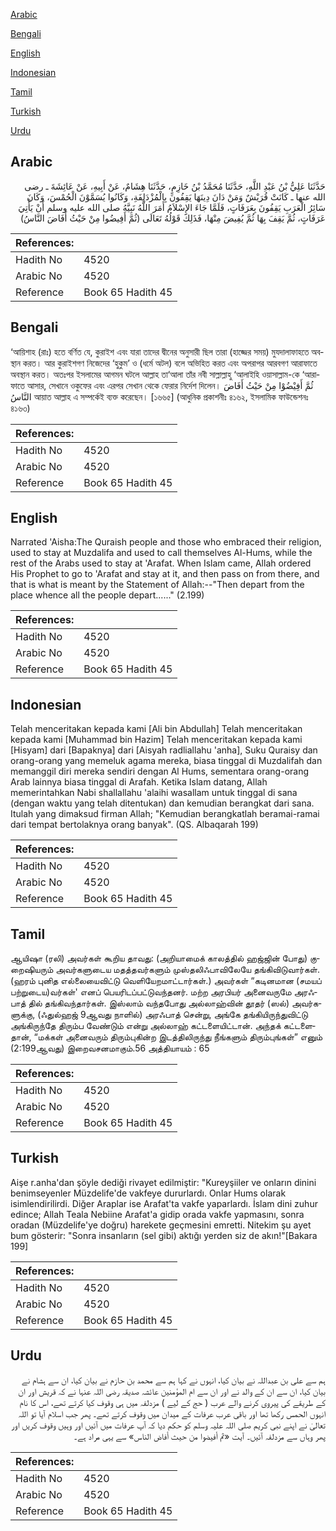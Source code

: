 [Arabic](#arabic)

[Bengali](#bengali)

[English](#english)

[Indonesian](#indonesian)

[Tamil](#tamil)

[Turkish](#turkish)

[Urdu](#urdu)

## Arabic


<div dir="rtl" lang="ar" style={{fontSize:'larger',backgroundColor:'#f8f9fa',padding:20}}>
حَدَّثَنَا عَلِيُّ بْنُ عَبْدِ اللَّهِ، حَدَّثَنَا مُحَمَّدُ بْنُ خَازِمٍ، حَدَّثَنَا هِشَامٌ، عَنْ أَبِيهِ، عَنْ عَائِشَةَ ـ رضى الله عنها ـ كَانَتْ قُرَيْشٌ وَمَنْ دَانَ دِينَهَا يَقِفُونَ بِالْمُزْدَلِفَةِ، وَكَانُوا يُسَمَّوْنَ الْحُمْسَ، وَكَانَ سَائِرُ الْعَرَبِ يَقِفُونَ بِعَرَفَاتٍ، فَلَمَّا جَاءَ الإِسْلاَمُ أَمَرَ اللَّهُ نَبِيَّهُ صلى الله عليه وسلم أَنْ يَأْتِيَ عَرَفَاتٍ، ثُمَّ يَقِفَ بِهَا ثُمَّ يُفِيضَ مِنْهَا، فَذَلِكَ قَوْلُهُ تَعَالَى ‏(‏ثُمَّ أَفِيضُوا مِنْ حَيْثُ أَفَاضَ النَّاسُ‏)‏
</div>
<div style={{backgroundColor:'#f8f9fa',padding:20, marginBottom: 10}}><table> <thead> <tr> <th>References:</th> <th></th> </tr> </thead> <tbody><tr><td>Hadith No</td><td>4520</td></tr><tr><td>Arabic No</td><td>4520</td></tr><tr><td>Reference</td><td>Book 65 Hadith 45</td></tr></tbody></table></div>

## Bengali


<div dir="ltr" lang="bn" style={{fontSize:'larger',backgroundColor:'#f8f9fa',padding:20}}>
‘আয়িশাহ (রাঃ) হতে বর্ণিত যে, কুরাইশ এবং যারা তাদের দ্বীনের অনুসারী ছিল তারা (হাজ্জের সময়) মুযদালাফাহতে অবস্থান করত। আর কুরাইশগণ নিজেদের ‘হুকুম’ ও (ধর্মে অটল) বলে অভিহিত করত এবং অপরাপর আরবগণ আরাফাতে অবস্থান করত। অতঃপর ইসলামের আগমন ঘটলে আল্লাহ তা‘আলা তাঁর নবী সাল্লাল্লাহু ‘আলাইহি ওয়াসাল্লাম-কে ‘আরাফাতে আসার, সেখানে ওকুফের এবং এরপর সেখান থেকে ফেরার নির্দেশ দিলেন। ثُمَّ أَفِيْضُوْا مِنْ حَيْثُ أَفَاضَ النَّاسُ আয়াত আল্লাহ এ সম্পর্কেই ব্যক্ত করেছেন। [১৬৬৫] (আধুনিক প্রকাশনীঃ ৪১৬২, ইসলামিক ফাউন্ডেশনঃ ৪১৬৩)
</div>
<div style={{backgroundColor:'#f8f9fa',padding:20, marginBottom: 10}}><table> <thead> <tr> <th>References:</th> <th></th> </tr> </thead> <tbody><tr><td>Hadith No</td><td>4520</td></tr><tr><td>Arabic No</td><td>4520</td></tr><tr><td>Reference</td><td>Book 65 Hadith 45</td></tr></tbody></table></div>

## English


<div dir="ltr" lang="en" style={{fontSize:'larger',backgroundColor:'#f8f9fa',padding:20}}>
Narrated 'Aisha:The Quraish people and those who embraced their religion, used to stay at Muzdalifa and used to call themselves Al-Hums, while the rest of the Arabs used to stay at 'Arafat. When Islam came, Allah ordered His Prophet to go to 'Arafat and stay at it, and then pass on from there, and that is what is meant by the Statement of Allah:--"Then depart from the place whence all the people depart......" (2.199)
</div>
<div style={{backgroundColor:'#f8f9fa',padding:20, marginBottom: 10}}><table> <thead> <tr> <th>References:</th> <th></th> </tr> </thead> <tbody><tr><td>Hadith No</td><td>4520</td></tr><tr><td>Arabic No</td><td>4520</td></tr><tr><td>Reference</td><td>Book 65 Hadith 45</td></tr></tbody></table></div>

## Indonesian


<div dir="ltr" lang="id" style={{fontSize:'larger',backgroundColor:'#f8f9fa',padding:20}}>
Telah menceritakan kepada kami [Ali bin Abdullah] Telah menceritakan kepada kami [Muhammad bin Hazim] Telah menceritakan kepada kami [Hisyam] dari [Bapaknya] dari [Aisyah radliallahu 'anha], Suku Quraisy dan orang-orang yang memeluk agama mereka, biasa tinggal di Muzdalifah dan memanggil diri mereka sendiri dengan Al Hums, sementara orang-orang Arab lainnya biasa tinggal di Arafah. Ketika Islam datang, Allah memerintahkan Nabi shallallahu 'alaihi wasallam untuk tinggal di sana (dengan waktu yang telah ditentukan) dan kemudian berangkat dari sana. Itulah yang dimaksud firman Allah; "Kemudian berangkatlah beramai-ramai dari tempat bertolaknya orang banyak". (QS. Albaqarah 199)
</div>
<div style={{backgroundColor:'#f8f9fa',padding:20, marginBottom: 10}}><table> <thead> <tr> <th>References:</th> <th></th> </tr> </thead> <tbody><tr><td>Hadith No</td><td>4520</td></tr><tr><td>Arabic No</td><td>4520</td></tr><tr><td>Reference</td><td>Book 65 Hadith 45</td></tr></tbody></table></div>

## Tamil


<div dir="ltr" lang="ta" style={{fontSize:'larger',backgroundColor:'#f8f9fa',padding:20}}>
ஆயிஷா (ரலி) அவர்கள் கூறிய தாவது: (அறியாமைக் காலத்தில் ஹஜ்ஜின் போது) குறைஷியரும் அவர்களுடைய மதத்தவர்களும் முஸ்தலிஃபாவிலேயே தங்கிவிடுவார்கள். (ஹரம் புனித எல்லையைவிட்டு வெளியேறமாட்டார்கள்.) அவர்கள் “கடினமான (சமயப் பற்றுடைய)வர்கள்' எனப் பெயரிடப்பட்டுவந்தனர். மற்ற அரபியர் அனைவருமே அரஃபாத் தில் தங்கிவந்தார்கள். இஸ்லாம் வந்தபோது அல்லாஹ்வின் தூதர் (ஸல்) அவர்களுக்கு, (ஃதுல்ஹஜ் 9ஆவது நாளில்) அரஃபாத் சென்று, அங்கே தங்கியிருந்துவிட்டு அங்கிருந்தே திரும்ப வேண்டும் என்று அல்லாஹ் கட்டளையிட்டான். அந்தக் கட்டளைதான், “மக்கள் அனைவரும் திரும்புகின்ற இடத்திலிருந்து நீங்களும் திரும்புங்கள்” எனும் (2:199ஆவது) இறைவசனமாகும்.56 அத்தியாயம் : 65
</div>
<div style={{backgroundColor:'#f8f9fa',padding:20, marginBottom: 10}}><table> <thead> <tr> <th>References:</th> <th></th> </tr> </thead> <tbody><tr><td>Hadith No</td><td>4520</td></tr><tr><td>Arabic No</td><td>4520</td></tr><tr><td>Reference</td><td>Book 65 Hadith 45</td></tr></tbody></table></div>

## Turkish


<div dir="ltr" lang="tr" style={{fontSize:'larger',backgroundColor:'#f8f9fa',padding:20}}>
Aişe r.anha'dan şöyle dediği rivayet edilmiştir: "Kureyşiiler ve onların dinini benimseyenler Müzdelife'de vakfeye dururlardı. Onlar Hums olarak isimlendirilirdi. Diğer Araplar ise Arafat'ta vakfe yaparlardı. İslam dini zuhur edince; Allah Teala Nebiine Arafat'a gidip orada vakfe yapmasını, sonra oradan (Müzdelife'ye doğru) harekete geçmesini emretti. Nitekim şu ayet bum gösterir: "Sonra insanların (sel gibi) aktığı yerden siz de akın!"[Bakara 199]
</div>
<div style={{backgroundColor:'#f8f9fa',padding:20, marginBottom: 10}}><table> <thead> <tr> <th>References:</th> <th></th> </tr> </thead> <tbody><tr><td>Hadith No</td><td>4520</td></tr><tr><td>Arabic No</td><td>4520</td></tr><tr><td>Reference</td><td>Book 65 Hadith 45</td></tr></tbody></table></div>

## Urdu


<div dir="rtl" lang="ur" style={{fontSize:'larger',backgroundColor:'#f8f9fa',padding:20}}>
ہم سے علی بن عبداللہ نے بیان کیا، انہوں نے کہا ہم سے محمد بن حازم نے بیان کیا، ان سے ہشام نے بیان کیا، ان سے ان کے والد نے اور ان سے ام المؤمنین عائشہ صدیقہ رضی اللہ عنہا نے کہ قریش اور ان کے طریقے کی پیروی کرنے والے عرب ( حج کے لیے ) مزدلفہ میں ہی وقوف کیا کرتے تھے، اس کا نام انہوں الحمس رکھا تھا اور باقی عرب عرفات کے میدان میں وقوف کرتے تھے۔ پھر جب اسلام آیا تو اللہ تعالیٰ نے اپنے نبی کریم صلی اللہ علیہ وسلم کو حکم دیا کہ آپ عرفات میں آئیں اور وہیں وقوف کریں اور پھر وہاں سے مزدلفہ آئیں۔ آیت «ثم أفيضوا من حيث أفاض الناس‏» سے یہی مراد ہے۔
</div>
<div style={{backgroundColor:'#f8f9fa',padding:20, marginBottom: 10}}><table> <thead> <tr> <th>References:</th> <th></th> </tr> </thead> <tbody><tr><td>Hadith No</td><td>4520</td></tr><tr><td>Arabic No</td><td>4520</td></tr><tr><td>Reference</td><td>Book 65 Hadith 45</td></tr></tbody></table></div>